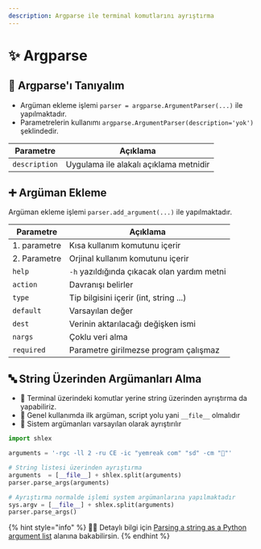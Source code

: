 ```yaml
---
description: Argparse ile terminal komutlarını ayrıştırma
---
```

# ✨ Argparse

## 🔰 Argparse'ı Tanıyalım

* Argüman ekleme işlemi `parser = argparse.ArgumentParser(...)` ile yapılmaktadır.
* Parametrelerin kullanımı `argparse.ArgumentParser(description='yok')` şeklindedir.

| Parametre     | Açıklama                               |
| ------------- | -------------------------------------- |
| `description` | Uygulama ile alakalı açıklama metnidir |

## ➕ Argüman Ekleme

Argüman ekleme işlemi `parser.add_argument(...)` ile yapılmaktadır.

| Parametre    | Açıklama                                    |
| ------------ | ------------------------------------------- |
| 1. parametre | Kısa kullanım komutunu içerir               |
| 2. Parametre | Orjinal kullanım komutunu içerir            |
| `help`       | `-h` yazıldığında çıkacak olan yardım metni |
| `action`     | Davranışı belirler                          |
| `type`       | Tip bilgisini içerir (int, string ...)      |
| `default`    | Varsayılan değer                            |
| `dest`       | Verinin aktarılacağı değişken ismi          |
| `nargs`      | Çoklu veri alma                             |
| `required`   | Parametre girilmezse program çalışmaz       |

## 🔤 String Üzerinden Argümanları Alma

* 🖤 Terminal üzerindeki komutlar yerine string üzerinden ayrıştırma da yapabiliriz.
* 📢 Genel kullanımda ilk argüman, script yolu yani `__file__` olmalıdır
* 💎 Sistem argümanları varsayılan olarak ayrıştırılır

```python
import shlex

arguments = '-rgc -ll 2 -ru CE -ic "yemreak com" "sd" -cm "💫"'

# String listesi üzerinden ayrıştırma
arguments  = [__file__] + shlex.split(arguments)
parser.parse_args(arguments)

# Ayrıştırma normalde işlemi system argümanlarına yapılmaktadır
sys.argv = [__file__] + shlex.split(arguments)
parser.parse_args()

```

{% hint style="info" %}
‍🧙‍♂ Detaylı bilgi için [Parsing a string as a Python argument list](https://stackoverflow.com/a/49723227/9770490) alanına bakabilirsin.
{% endhint %}
